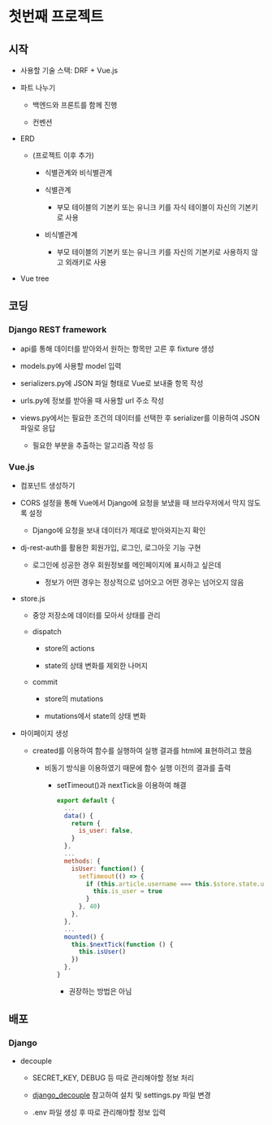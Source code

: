 # 첫번째 프로젝트

## 시작

- 사용할 기술 스택: DRF + Vue.js

- 파트 나누기
  
  - 백엔드와 프론트를 함께 진행
  
  - 컨벤션

- ERD
  
  - (프로젝트 이후 추가)
    
    - 식별관계와 비식별관계
    
    - 식별관계
      
      - 부모 테이블의 기본키 또는 유니크 키를 자식 테이블이 자신의 기본키로 사용
    
    - 비식별관계
      
      - 부모 테이블의 기본키 또는 유니크 키를 자신의 기본키로 사용하지 않고 외래키로 사용

- Vue tree

## 코딩

### Django REST framework

- api를 통해 데이터를 받아와서 원하는 항목만 고른 후 fixture 생성

- models.py에 사용할 model 입력

- serializers.py에 JSON 파일 형태로 Vue로 보내줄 항목 작성

- urls.py에 정보를 받아올 때 사용할 url 주소 작성

- views.py에서는 필요한 조건의 데이터를 선택한 후 serializer를 이용하여 JSON 파일로 응답
  
  - 필요한 부분을 추출하는 알고리즘 작성 등

### Vue.js

- 컴포넌트 생성하기

- CORS 설정을 통해 Vue에서 Django에 요청을 보냈을 때 브라우저에서 막지 않도록 설정
  
  - Django에 요청을 보내 데이터가 제대로 받아와지는지 확인

- dj-rest-auth를 활용한 회원가입, 로그인, 로그아웃 기능 구현
  
  - 로그인에 성공한 경우 회원정보를 메인페이지에 표시하고 싶은데
    
    - 정보가 어떤 경우는 정상적으로 넘어오고 어떤 경우는 넘어오지 않음

- store.js
  
  - 중앙 저장소에 데이터를 모아서 상태를 관리
  
  - dispatch
    
    - store의 actions
    
    - state의 상태 변화를 제외한 나머지
  
  - commit
    
    - store의 mutations
    
    - mutations에서 state의 상태 변화

- 마이페이지 생성
  
  - created를 이용하여 함수를 실행하여 실행 결과를 html에 표현하려고 했음
    
    - 비동기 방식을 이용하였기 때문에 함수 실행 이전의 결과를 출력
      
      - setTimeout()과 nextTick을 이용하여 해결
        
        ```javascript
        export default {
          ...
          data() {
            return {
              is_user: false,
            }
          },
          ...
          methods: {
            isUser: function() {
              setTimeout(() => {
                if (this.article.username === this.$store.state.user.username) {
                  this.is_user = true
                }
              }, 40)
            },
          },
          ...
          mounted() {
            this.$nextTick(function () {
              this.isUser()
            })
          },
        }
        ```
        
        - 권장하는 방법은 아님

## 배포

### Django

- decouple
  
  - SECRET_KEY, DEBUG 등 따로 관리해야할 정보 처리
  
  - [django_decouple](https://pypi.org/project/python-decouple/) 참고하여 설치 및 settings.py 파일 변경
  
  - .env 파일 생성 후 따로 관리해야할 정보 입력
